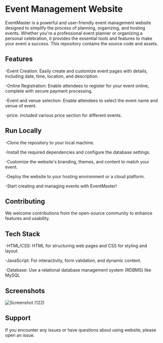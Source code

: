 
# Event Management Website

EventMaster is a powerful and user-friendly event management website designed to simplify the process of planning, organizing, and hosting events. Whether you're a professional event planner or organizing a personal celebration, it provides the essential tools and features to make your event a success. This repository contains the source code and assets.


## Features

-Event Creation: Easily create and customize event pages with details, including date, time, location, and description.

-Online Registration: Enable attendees to register for your event online, complete with secure payment processing.

-Event and venue selection: Enable attendees to select the event name and venue of event.

-price: included various price section for different events.

## Run Locally

-Clone the repository to your local machine.

-Install the required dependencies and configure the database settings.

-Customize the website's branding, themes, and content to match your event.

-Deploy the website to your hosting environment or a cloud platform.

-Start creating and managing events with EventMaster!
## Contributing

We welcome contributions from the open-source community to enhance features and usability.

## Tech Stack

-HTML/CSS: HTML for structuring web pages and CSS for styling and layout.

-JavaScript: For interactivity, form validation, and dynamic content.

-Database: Use a relational database management system (RDBMS) like MySQL
## Screenshots

![Screenshot (122)](https://github.com/AvaniK-2002/Event-Management-1/assets/138095216/280e97e7-e04c-4f40-938c-a0d50e8d312b)


## Support

If you encounter any issues or have questions about using website, please open an issue.

